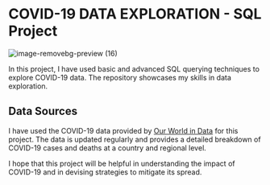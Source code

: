 
# COVID-19 DATA EXPLORATION - SQL Project
![image-removebg-preview (16)](https://user-images.githubusercontent.com/106403012/233841292-71a545f3-fe4e-4399-aad7-ce3c704c535a.png)

In this project, I have used basic and advanced SQL querying techniques to explore COVID-19 data. The repository showcases my skills in data exploration.

## Data Sources

I have used the COVID-19 data provided by [Our World in Data](https://ourworldindata.org/covid-deaths) for this project. The data is updated regularly and provides a detailed breakdown of COVID-19 cases and deaths at a country and regional level.

I hope that this project will be helpful in understanding the impact of COVID-19 and in devising strategies to mitigate its spread.

